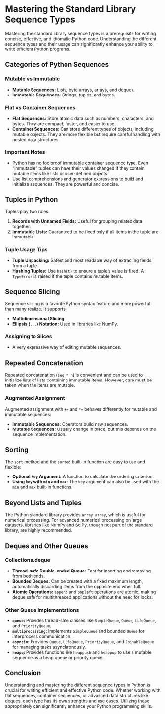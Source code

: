 # Mastering the Standard Library Sequence Types

Mastering the standard library sequence types is a prerequisite for writing concise, effective, and idiomatic Python code. Understanding the different sequence types and their usage can significantly enhance your ability to write efficient Python programs.

## Categories of Python Sequences

### Mutable vs Immutable
- **Mutable Sequences:** Lists, byte arrays, arrays, and deques.
- **Immutable Sequences:** Strings, tuples, and bytes.

### Flat vs Container Sequences
- **Flat Sequences:** Store atomic data such as numbers, characters, and bytes. They are compact, faster, and easier to use.
- **Container Sequences:** Can store different types of objects, including mutable objects. They are more flexible but require careful handling with nested data structures.

### Important Notes
- Python has no foolproof immutable container sequence type. Even “immutable” tuples can have their values changed if they contain mutable items like lists or user-defined objects.
- Use list comprehensions and generator expressions to build and initialize sequences. They are powerful and concise.

## Tuples in Python

Tuples play two roles:
1. **Records with Unnamed Fields:** Useful for grouping related data together.
2. **Immutable Lists:** Guaranteed to be fixed only if all items in the tuple are immutable.

### Tuple Usage Tips
- **Tuple Unpacking:** Safest and most readable way of extracting fields from a tuple.
- **Hashing Tuples:** Use `hash(t)` to ensure a tuple’s value is fixed. A `TypeError` is raised if the tuple contains mutable items.

## Sequence Slicing

Sequence slicing is a favorite Python syntax feature and more powerful than many realize. It supports:
- **Multidimensional Slicing**
- **Ellipsis (`...`) Notation:** Used in libraries like NumPy.

### Assigning to Slices
- A very expressive way of editing mutable sequences.

## Repeated Concatenation

Repeated concatenation (`seq * n`) is convenient and can be used to initialize lists of lists containing immutable items. However, care must be taken when the items are mutable.

### Augmented Assignment

Augmented assignment with `+=` and `*=` behaves differently for mutable and immutable sequences:
- **Immutable Sequences:** Operators build new sequences.
- **Mutable Sequences:** Usually change in place, but this depends on the sequence implementation.

## Sorting

The `sort` method and the `sorted` built-in function are easy to use and flexible:
- **Optional `key` Argument:** A function to calculate the ordering criterion.
- **Using `key` with `min` and `max`:** The `key` argument can also be used with the `min` and `max` built-in functions.

## Beyond Lists and Tuples

The Python standard library provides `array.array`, which is useful for numerical processing. For advanced numerical processing on large datasets, libraries like NumPy and SciPy, though not part of the standard library, are highly recommended.

## Deques and Other Queues

### Collections.deque
- **Thread-safe Double-ended Queue:** Fast for inserting and removing from both ends.
- **Bounded Deques:** Can be created with a fixed maximum length, automatically discarding items from the opposite end when full.
- **Atomic Operations:** `append` and `popleft` operations are atomic, making deque safe for multithreaded applications without the need for locks.

### Other Queue Implementations
- **`queue`:** Provides thread-safe classes like `SimpleQueue`, `Queue`, `LifoQueue`, and `PriorityQueue`.
- **`multiprocessing`:** Implements `SimpleQueue` and bounded `Queue` for interprocess communication.
- **`asyncio`:** Provides `Queue`, `LifoQueue`, `PriorityQueue`, and `JoinableQueue` for managing tasks asynchronously.
- **`heapq`:** Provides functions like `heappush` and `heappop` to use a mutable sequence as a heap queue or priority queue.

## Conclusion

Understanding and mastering the different sequence types in Python is crucial for writing efficient and effective Python code. Whether working with flat sequences, container sequences, or advanced data structures like deques, each type has its own strengths and use cases. Utilizing these appropriately can significantly enhance your Python programming skills.